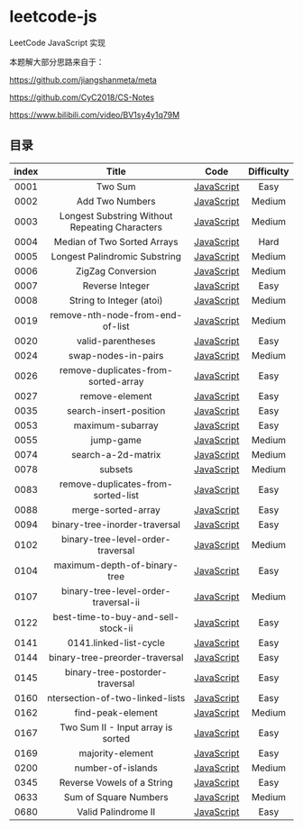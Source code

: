 # leetcode-js

LeetCode JavaScript 实现

本题解大部分思路来自于：

https://github.com/jiangshanmeta/meta

https://github.com/CyC2018/CS-Notes

https://www.bilibili.com/video/BV1sy4y1q79M

## 目录

| index |                     Title                      |                                                             Code                                                             | Difficulty |
| :---: | :--------------------------------------------: | :--------------------------------------------------------------------------------------------------------------------------: | :--------: |
| 0001  |                    Two Sum                     |                    [JavaScript](https://github.com/atzhtianyu/leetcode-js/blob/main/src/0001.two-sum.js)                     |    Easy    |
| 0002  |                Add Two Numbers                 |                [JavaScript](https://github.com/atzhtianyu/leetcode-js/blob/main/src/0002.add-two-numbers.js)                 |   Medium   |
| 0003  | Longest Substring Without Repeating Characters | [JavaScript](https://github.com/atzhtianyu/leetcode-js/blob/main/src/0003.longest-substring-without-repeating-characters.js) |   Medium   |
| 0004  |          Median of Two Sorted Arrays           |          [JavaScript](https://github.com/atzhtianyu/leetcode-js/blob/main/src/0004.median-of-two-sorted-arrays.js)           |    Hard    |
| 0005  |         Longest Palindromic Substring          |         [JavaScript](https://github.com/atzhtianyu/leetcode-js/blob/main/src/0005.longest-palindromic-substring.js)          |   Medium   |
| 0006  |               ZigZag Conversion                |               [JavaScript](https://github.com/atzhtianyu/leetcode-js/blob/main/src/0006.zigzag-conversion.js)                |   Medium   |
| 0007  |                Reverse Integer                 |                [JavaScript](https://github.com/atzhtianyu/leetcode-js/blob/main/src/0007.reverse-integer.js)                 |    Easy    |
| 0008  |            String to Integer (atoi)            |             [JavaScript](https://github.com/atzhtianyu/leetcode-js/blob/main/src/0008.string-to-integer-atoi.js)             |   Medium   |
| 0019  |        remove-nth-node-from-end-of-list        |        [JavaScript](https://github.com/atzhtianyu/leetcode-js/blob/main/src/0019.remove-nth-node-from-end-of-list.js)        |   Medium   |
| 0020  |               valid-parentheses                |               [JavaScript](https://github.com/atzhtianyu/leetcode-js/blob/main/src/0020.valid-parentheses.js)                |    Easy    |
| 0024  |              swap-nodes-in-pairs               |              [JavaScript](https://github.com/atzhtianyu/leetcode-js/blob/main/src/0024.swap-nodes-in-pairs.js)               |   Medium   |
| 0026  |      remove-duplicates-from-sorted-array       |      [JavaScript](https://github.com/atzhtianyu/leetcode-js/blob/main/src/0026.remove-duplicates-from-sorted-array.js)       |    Easy    |
| 0027  |                 remove-element                 |                 [JavaScript](https://github.com/atzhtianyu/leetcode-js/blob/main/src/0027.remove-element.js)                 |    Easy    |
| 0035  |             search-insert-position             |             [JavaScript](https://github.com/atzhtianyu/leetcode-js/blob/main/src/0035.search-insert-position.js)             |    Easy    |
| 0053  |                maximum-subarray                |                [JavaScript](https://github.com/atzhtianyu/leetcode-js/blob/main/src/0053.maximum-subarray.js)                |    Easy    |
| 0055  |                   jump-game                    |                   [JavaScript](https://github.com/atzhtianyu/leetcode-js/blob/main/src/0055.jump-game.js)                    |   Medium   |
| 0074  |               search-a-2d-matrix               |               [JavaScript](https://github.com/atzhtianyu/leetcode-js/blob/main/src/0074.search-a-2d-matrix.js)               |   Medium   |
| 0078  |                    subsets                     |                    [JavaScript](https://github.com/atzhtianyu/leetcode-js/blob/main/src/0078.subsets.js)                     |   Medium   |
| 0083  |       remove-duplicates-from-sorted-list       |       [JavaScript](https://github.com/atzhtianyu/leetcode-js/blob/main/src/0083.remove-duplicates-from-sorted-list.js)       |    Easy    |
| 0088  |               merge-sorted-array               |               [JavaScript](https://github.com/atzhtianyu/leetcode-js/blob/main/src/0088.merge-sorted-array.js)               |    Easy    |
| 0094  |         binary-tree-inorder-traversal          |         [JavaScript](https://github.com/atzhtianyu/leetcode-js/blob/main/src/0094.binary-tree-inorder-traversal.js)          |    Easy    |
| 0102  |       binary-tree-level-order-traversal        |       [JavaScript](https://github.com/atzhtianyu/leetcode-js/blob/main/src/0102.binary-tree-level-order-traversal.js)        |   Medium   |
| 0104  |          maximum-depth-of-binary-tree          |          [JavaScript](https://github.com/atzhtianyu/leetcode-js/blob/main/src/0104.maximum-depth-of-binary-tree.js)          |    Easy    |
| 0107  |      binary-tree-level-order-traversal-ii      |      [JavaScript](https://github.com/atzhtianyu/leetcode-js/blob/main/src/0107.binary-tree-level-order-traversal-ii.js)      |   Medium   |
| 0122  |       best-time-to-buy-and-sell-stock-ii       |       [JavaScript](https://github.com/atzhtianyu/leetcode-js/blob/main/src/0122.best-time-to-buy-and-sell-stock-ii.js)       |    Easy    |
| 0141  |             0141.linked-list-cycle             |               [JavaScript](https://github.com/atzhtianyu/leetcode-js/blob/main/src/0141.linked-list-cycle.js)                |    Easy    |
| 0144  |         binary-tree-preorder-traversal         |         [JavaScript](https://github.com/atzhtianyu/leetcode-js/blob/main/src/0144.binary-tree-preorder-traversal.js)         |    Easy    |
| 0145  |        binary-tree-postorder-traversal         |        [JavaScript](https://github.com/atzhtianyu/leetcode-js/blob/main/src/0145.binary-tree-postorder-traversal.js)         |    Easy    |
| 0160  |        ntersection-of-two-linked-lists         |        [JavaScript](https://github.com/atzhtianyu/leetcode-js/blob/main/src/0160.intersection-of-two-linked-lists.js)        |    Easy    |
| 0162  |               find-peak-element                |               [JavaScript](https://github.com/atzhtianyu/leetcode-js/blob/main/src/0162.find-peak-element.js)                |   Medium   |
| 0167  |       Two Sum II - Input array is sorted       |        [JavaScript](https://github.com/atzhtianyu/leetcode-js/blob/main/src/0167.two-sum-ii-input-array-is-sorted.js)        |    Easy    |
| 0169  |                majority-element                |                [JavaScript](https://github.com/atzhtianyu/leetcode-js/blob/main/src/0169.majority-element.js)                |    Easy    |
| 0200  |               number-of-islands                |               [JavaScript](https://github.com/atzhtianyu/leetcode-js/blob/main/src/0200.number-of-islands.js)                |   Medium   |
| 0345  |           Reverse Vowels of a String           |           [JavaScript](https://github.com/atzhtianyu/leetcode-js/blob/main/src/0345.reverse-vowels-of-a-string.js)           |    Easy    |
| 0633  |             Sum of Square Numbers              |             [JavaScript](https://github.com/atzhtianyu/leetcode-js/blob/main/src/0633.sum-of-square-numbers.js)              |   Medium   |
| 0680  |              Valid Palindrome II               |              [JavaScript](https://github.com/atzhtianyu/leetcode-js/blob/main/src/0680.valid-palindrome-ii.js)               |    Easy    |
